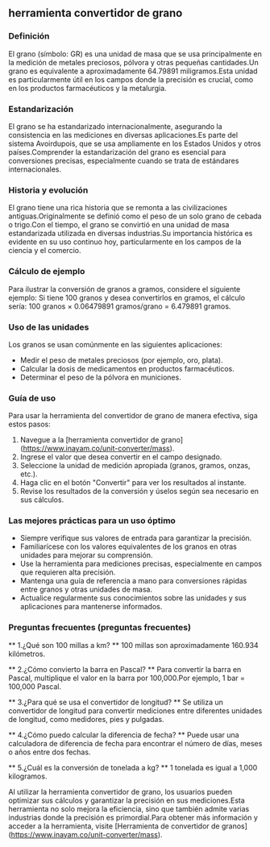 ## herramienta convertidor de grano

### Definición
El grano (símbolo: GR) es una unidad de masa que se usa principalmente en la medición de metales preciosos, pólvora y otras pequeñas cantidades.Un grano es equivalente a aproximadamente 64.79891 miligramos.Esta unidad es particularmente útil en los campos donde la precisión es crucial, como en los productos farmacéuticos y la metalurgia.

### Estandarización
El grano se ha estandarizado internacionalmente, asegurando la consistencia en las mediciones en diversas aplicaciones.Es parte del sistema Avoirdupois, que se usa ampliamente en los Estados Unidos y otros países.Comprender la estandarización del grano es esencial para conversiones precisas, especialmente cuando se trata de estándares internacionales.

### Historia y evolución
El grano tiene una rica historia que se remonta a las civilizaciones antiguas.Originalmente se definió como el peso de un solo grano de cebada o trigo.Con el tiempo, el grano se convirtió en una unidad de masa estandarizada utilizada en diversas industrias.Su importancia histórica es evidente en su uso continuo hoy, particularmente en los campos de la ciencia y el comercio.

### Cálculo de ejemplo
Para ilustrar la conversión de granos a gramos, considere el siguiente ejemplo:
Si tiene 100 granos y desea convertirlos en gramos, el cálculo sería:
100 granos × 0.06479891 gramos/grano = 6.479891 gramos.

### Uso de las unidades
Los granos se usan comúnmente en las siguientes aplicaciones:
- Medir el peso de metales preciosos (por ejemplo, oro, plata).
- Calcular la dosis de medicamentos en productos farmacéuticos.
- Determinar el peso de la pólvora en municiones.

### Guía de uso
Para usar la herramienta del convertidor de grano de manera efectiva, siga estos pasos:
1. Navegue a la [herramienta convertidor de grano] (https://www.inayam.co/unit-converter/mass).
2. Ingrese el valor que desea convertir en el campo designado.
3. Seleccione la unidad de medición apropiada (granos, gramos, onzas, etc.).
4. Haga clic en el botón "Convertir" para ver los resultados al instante.
5. Revise los resultados de la conversión y úselos según sea necesario en sus cálculos.

### Las mejores prácticas para un uso óptimo
- Siempre verifique sus valores de entrada para garantizar la precisión.
- Familiarícese con los valores equivalentes de los granos en otras unidades para mejorar su comprensión.
- Use la herramienta para mediciones precisas, especialmente en campos que requieren alta precisión.
- Mantenga una guía de referencia a mano para conversiones rápidas entre granos y otras unidades de masa.
- Actualice regularmente sus conocimientos sobre las unidades y sus aplicaciones para mantenerse informados.

### Preguntas frecuentes (preguntas frecuentes)

** 1.¿Qué son 100 millas a km? **
100 millas son aproximadamente 160.934 kilómetros.

** 2.¿Cómo convierto la barra en Pascal? **
Para convertir la barra en Pascal, multiplique el valor en la barra por 100,000.Por ejemplo, 1 bar = 100,000 Pascal.

** 3.¿Para qué se usa el convertidor de longitud? **
Se utiliza un convertidor de longitud para convertir mediciones entre diferentes unidades de longitud, como medidores, pies y pulgadas.

** 4.¿Cómo puedo calcular la diferencia de fecha? **
Puede usar una calculadora de diferencia de fecha para encontrar el número de días, meses o años entre dos fechas.

** 5.¿Cuál es la conversión de tonelada a kg? **
1 tonelada es igual a 1,000 kilogramos.

Al utilizar la herramienta convertidor de grano, los usuarios pueden optimizar sus cálculos y garantizar la precisión en sus mediciones.Esta herramienta no solo mejora la eficiencia, sino que también admite varias industrias donde la precisión es primordial.Para obtener más información y acceder a la herramienta, visite [Herramienta de convertidor de granos] (https://www.inayam.co/unit-converter/mass).